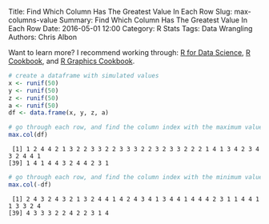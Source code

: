 Title: Find Which Column Has The Greatest Value In Each Row
Slug: max-columns-value
Summary: Find Which Column Has The Greatest Value In Each Row
Date: 2016-05-01 12:00
Category: R Stats
Tags: Data Wrangling
Authors: Chris Albon


Want to learn more? I recommend working through: [R for Data Science](http://amzn.to/2myxnhi), [R Cookbook](http://amzn.to/2lF6hkb), and [R Graphics Cookbook](http://amzn.to/2m0fcPL).


```R
# create a dataframe with simulated values
x <- runif(50)
y <- runif(50)
z <- runif(50)
a <- runif(50)
df <- data.frame(x, y, z, a)
```


```R
# go through each row, and find the column index with the maximum value
max.col(df)
```




     [1] 1 2 4 4 2 1 3 2 2 3 3 2 2 3 3 3 2 2 3 2 3 3 2 2 2 1 4 1 3 4 2 3 4 3 2 4 4 1
    [39] 1 4 1 4 4 3 2 4 4 2 3 1




```R
# go through each row, and find the column index with the minimum value
max.col(-df)
```




     [1] 2 4 3 2 4 3 2 1 3 2 4 4 1 4 2 4 3 4 1 3 4 4 1 4 4 4 2 3 1 1 4 4 1 1 3 3 2 4
    [39] 4 3 3 3 2 2 4 2 2 3 1 4
